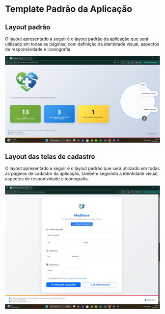 # Template Padrão da Aplicação

## Layout padrão

O layout apresentado a seguir é o layout padrão da aplicação que será utilizado em todas as páginas, com definição da identidade visual, aspectos de responsividade e iconografia.

![Layout Padrão da Aplicação](img/Template_MedShare.jpg)

## Layout das telas de cadastro

O layout apresentado a seguir é o layout padrão que será utilizado em todas as páginas de cadastro da aplicação, também seguindo a identidade visual, aspectos de responividade e iconografia.

![Layout das telas de cadastro](img/Template_Cadastro.jpg)
